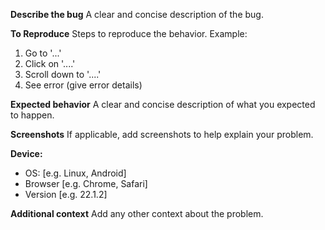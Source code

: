 **Describe the bug**
A clear and concise description of the bug.

**To Reproduce**
Steps to reproduce the behavior. Example:
1. Go to '...'
2. Click on '....'
3. Scroll down to '....'
4. See error (give error details)

**Expected behavior**
A clear and concise description of what you expected to happen.

**Screenshots**
If applicable, add screenshots to help explain your problem.

**Device:**
 - OS: [e.g. Linux, Android]
 - Browser [e.g. Chrome, Safari]
 - Version [e.g. 22.1.2]

**Additional context**
Add any other context about the problem.
